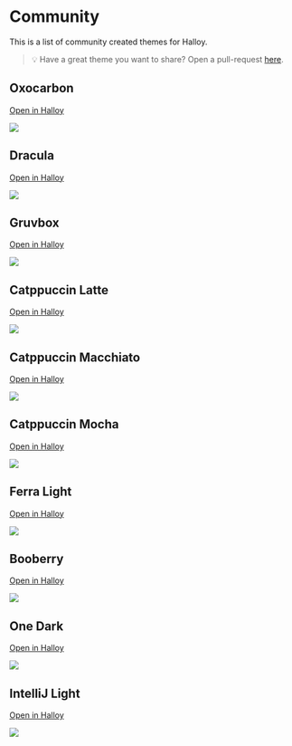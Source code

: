 # Community

This is a list of community created themes for Halloy.

> 💡 Have a great theme you want to share? Open a pull-request [here](https://github.com/squidowl/halloy/pulls).


## Oxocarbon 
 [Open in Halloy](halloy:///theme?e=ABYWFv8BJiYm_wImJib_A76V__8E8vT4_wVSUlL_Br6V__8HQr5l_wjuU5b_CT3b2f8KFhYW_wsfHh7_DBwcHP8NJiYm_w5jUIH_D76V__8QQDZP_xFCvmX_EjApOv8TOTk5_xRSUlL_FXip__8d_362_x4AAAAAHx0dHf8gJycn_yE2Njb_IiQkJP8jKCgo_yRANk__JVFDZ_8)

<img src="oxocarbon.png">

## Dracula 
 [Open in Halloy](halloy:///theme?e=ACgqNv8BHR8n_wJER1r_A2JypP8E-Pjy_wVyd5T_Br2T-v8HUPp7_wj_VVX_Cf-4bP8KHyIt_wsaGyT_DBobJP8NAAAAAA5Q-nv_D_95xv8QKy46_xH_ecb_EjU5R_8TkZKT_xTAwb__FYvp_f8d8fqM_x4oKjb_HygqNv8gPT1R_yExMUH_IisuOv8jMjZE_yQ7Nk7_JVZKcv8)

<img src="dracula.png">

## Gruvbox 
 [Open in Halloy](halloy:///theme?e=ACgoKP8BkoN0_wI8ODb_A7Fihv8E69uy_wWomYT_BrFihv8HmJca_wjMJB3_CdZdDv8KHSAh_wsoKCj_DB8hIf8NAAAAAA6Sg3T_D2idWv8QPDg2_xGOwHz_Ej05N_8TZlxU_xSSg3T_FUWFiP8d15kh_x4AAAAAHy4uLv8gMjIy_yE5OTn_IiImJ_8jJSor_yRBPDf_JVpSSv8)

<img src="gruvbox.png">

## Catppuccin Latte 
 [Open in Halloy](halloy:///theme?e=ANzg6P8BnKCw_wLM0Nr_A4g57_8ETE9p_wVsb4X_Bog57_8HQKAr_wjSDzn_Cf5kC_8K5unv_wvv8fX_DO_x9f8N3ODo_w7MuO__D3KH_f8Q1cnv_xEEpeX_ErXM9f8TnqG2_xSMj6H_FR5m9f8d344d_x4AAAAAH9bZ4f8gwcTK_yG3usD_IuPn7f8j1dne_yTUyO__JcKk7_8)

<img src="catppuccin-latte.png">


## Catppuccin Macchiato 
 [Open in Halloy](halloy:///theme?e=ABgZJv8BbnON_wIkJzr_A8ag9v8EytP1_wWlrcv_Bsag9v8HptqV_wjth5b_CfWpf_8KHiAw_wskJzr_DCQnOv8NGBkm_w5MQWP_D7e9-P8QWUx2_xGR1-P_EiwySv8TW2B2_xSAh6L_FYqt9P8d7tSf_x4AAAAAHx4fL_8gIiM1_yEnKD3_IiksQv8jMjVQ_yRKQGL_JY10sf8)

<img src="catppuccin-macchiato.png">

## Catppuccin Mocha 
 [Open in Halloy](halloy:///theme?e=ABERG_8BbHCG_wIeHi7_A8um9_8Ezdb0_wWmrcj_Bsum9_8HpuOh_wjzi6j_Cfqzh_8KGBgl_wseHi7_DB4eLv8NEREb_w5MQWP_D7e9-P8QWUx2_xGJ3Ov_EiwySv8TWFpu_xR_hJz_FYm0-v8d-eKv_x4AAAAAHxoaKf8gHh4v_yEiIjb_IiMjNv8jKytC_yRMQWP_JWhXhv8)

<img src="catppuccin-mocha.png">

## Ferra Light 
 [Open in Halloy](halloy:///theme?e=APTs5v8B3dDI_wLp2c7_A_-gev8EaFZQ_wWnmJH_BqNSxf8HdIYt_wjfUl7_CXSGLf8K8ebe_wvu4NX_DO_i2P8NAAAAAA7HubH_D6NSxf8Q9NbH_xHESGz_EubGw_8Trp2V_xSrinn_FWNg1v8dwZMX_x707Ob_H_Hl3f8g6trQ_yHm1cn_IunVyP8j38Kt_yTZ0bv_JcnFp_8)

<img src="ferra-light.png">

## Booberry 
 [Open in Halloy](halloy:///theme?e=AEUoWf8B27_v_wJUMm__Aza_hv8E2Mjz_wWtlr7_BuzNuv8HoPKP_wj0eGj_CejcoP8KOiJM_wsxHUH_DDYgR_8NAAAAAA6koOj_D8zMzP8QZFRv_xGg8o__ElBJbf8TgG2N_xTbv-__FYLOz_8d_80d_x4AAAAAH08uZf8gVDFs_yFWMm7_Ij8mU_8jRCla_ySFcpP_JcGo0_8)

<img src="booberry.png">

## One Dark
 [Open in Halloy](halloy:///theme?e=ACAkKv8Bc3Nz_wJgY2j_A_-MAP8Eu7u7_wWHjpv_BvRHR_8Hicp4_wjHVFD_CdVf3v8KKCw0_wsxN0H_DDE3Qf8NO0BI_w5gY2j_D4eOm_8QQlV7_xGJynj_EkBIWf8Tc3mE_xSHjpv_FWGv7_8dNZLE_x4AAAAAHzU6Rv8gREta_yFES1r_IiAkKv8jNTpG_yRES1r_JURLWv8)

<img src="one-dark.png">

## IntelliJ Light
 [Open in Halloy](halloy:///theme?e=AP____8Bv7-__wLg4OD_AwCN3v8ECAgI_wVBTUH_Bv8AAP8HsNGr_wjbWGD_CQBtzP8K_____wvw8PD_DPDw8P8N5ubm_w7g4OD_D0FNQf8QzMz__xEAjd7_EqbS__8TgICA_xRBTUH_FQBtzP8dOJ_W_x4AAAAAH9bW1v8g4ODg_yHg4OD_Iv____8j1tbW_yTg4OD_JeDg4P8)

<img src="intellij-light.png">

